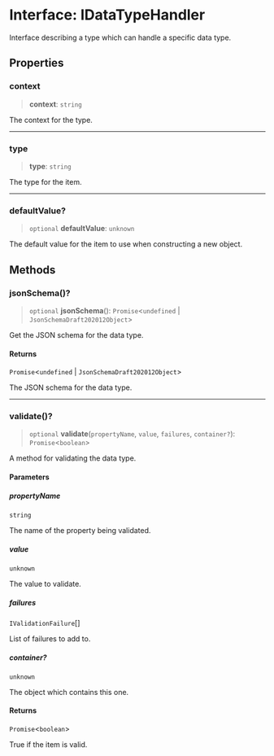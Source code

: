 # Interface: IDataTypeHandler

Interface describing a type which can handle a specific data type.

## Properties

### context

> **context**: `string`

The context for the type.

***

### type

> **type**: `string`

The type for the item.

***

### defaultValue?

> `optional` **defaultValue**: `unknown`

The default value for the item to use when constructing a new object.

## Methods

### jsonSchema()?

> `optional` **jsonSchema**(): `Promise`\<`undefined` \| `JsonSchemaDraft202012Object`\>

Get the JSON schema for the data type.

#### Returns

`Promise`\<`undefined` \| `JsonSchemaDraft202012Object`\>

The JSON schema for the data type.

***

### validate()?

> `optional` **validate**(`propertyName`, `value`, `failures`, `container?`): `Promise`\<`boolean`\>

A method for validating the data type.

#### Parameters

##### propertyName

`string`

The name of the property being validated.

##### value

`unknown`

The value to validate.

##### failures

`IValidationFailure`[]

List of failures to add to.

##### container?

`unknown`

The object which contains this one.

#### Returns

`Promise`\<`boolean`\>

True if the item is valid.
